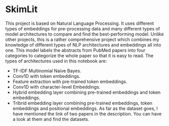# SkimLit
This project is based on Natural Language Processing. It uses different types of embeddings for pre-processing data and many different types of model architectures to compare and find the best-performing model. Unlike other projects, this is a rather comprehensive project which combines my knowledge of different types of NLP architectures and embeddings all into one. This model labels the abstracts from PubMed papers into four categories to categorize the whole paper so that it is easy to read.
The types of architectures used in this notebook are:
* TF-IDF Multinomial Naive Bayes.
* Conv1D with token embeddings.
* Feature extraction with pre-trained token embeddings.
* Conv1D with character-level Embeddings.
* Hybrid embedding layer combining pre-trained embeddings and token embeddings.
* Tribrid embedding layer combining pre-trained embeddings, token embeddings and positional embeddings.
As far as the dataset goes, I have mentioned the link of two papers in the description. You can have a look at them and find the datasets. 
